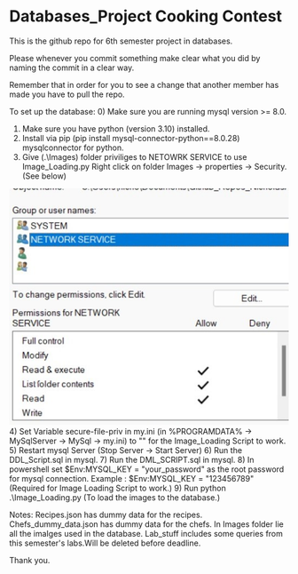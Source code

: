 # Databases_Project Cooking Contest

This is the github repo for 6th semester project in databases.

Please whenever you commit something make clear what you did by naming the commit in a clear way.

Remember that in order for you to see a change that another member has made you
have to pull the repo.

To set up the database:
0) Make sure you are running mysql version >= 8.0.
1) Make sure you have python (version 3.10) installed.
2) Install via pip (pip install mysql-connector-python==8.0.28) mysqlconnector for python.
3) Give (.\Images) folder priviliges to NETOWRK SERVICE to use Image_Loading.py
Right click on folder Images -> properties -> Security.
(See below)

![Add network service to folder Security menu in Windows.](NETWORKSERVICE.jpg)
4) Set Variable secure-file-priv in my.ini (in %PROGRAMDATA% -> MySqlServer -> MySql<Version> -> my.ini) to "" for the Image_Loading Script to work.
5) Restart mysql Server (Stop Server -> Start Server)
6) Run the DDL_Script.sql in mysql.
7) Run the DML_SCRIPT.sql in mysql.
8) In powershell set $Env:MYSQL_KEY = "your_password" as the root password for mysql connection.
   Example : $Env:MYSQL_KEY = "123456789" (Required for Image Loading Script to work.)
9) Run python .\Image_Loading.py (To load the images to the database.)

Notes:
Recipes.json has dummy data for the recipes.
Chefs_dummy_data.json has dummy data for the chefs.
In Images folder lie all the imaIges used in the database.
Lab_stuff includes some queries from this semester's labs.Will be deleted before deadline.

Thank you.
